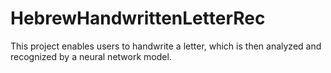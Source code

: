 # HebrewHandwrittenLetterRec
This project enables users to handwrite a letter, which is then analyzed and recognized by a neural network model.
